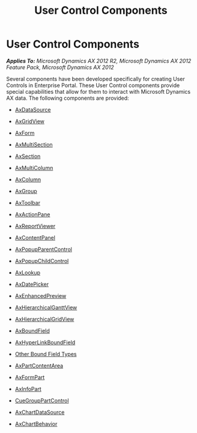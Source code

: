 ﻿---
title: User Control Components
TOCTitle: User Control Components
ms:assetid: b3198d59-1a5c-45d1-8693-e1a58b667c1d
ms:mtpsurl: https://msdn.microsoft.com/en-us/library/Cc617577(v=AX.60)
ms:contentKeyID: 28119474
ms.date: 11/07/2012
mtps_version: v=AX.60
---

# User Control Components 


_**Applies To:** Microsoft Dynamics AX 2012 R2, Microsoft Dynamics AX 2012 Feature Pack, Microsoft Dynamics AX 2012_

Several components have been developed specifically for creating User Controls in Enterprise Portal. These User Control components provide special capabilities that allow for them to interact with Microsoft Dynamics AX data. The following components are provided:

  - [AxDataSource](axdatasource.md)

  - [AxGridView](axgridview.md)

  - [AxForm](axform.md)

  - [AxMultiSection](axmultisection.md)

  - [AxSection](axsection.md)

  - [AxMultiColumn](axmulticolumn.md)

  - [AxColumn](axcolumn.md)

  - [AxGroup](axgroup.md)

  - [AxToolbar](axtoolbar.md)

  - [AxActionPane](axactionpane.md)

  - [AxReportViewer](axreportviewer.md)

  - [AxContentPanel](axcontentpanel.md)

  - [AxPopupParentControl](axpopupparentcontrol.md)

  - [AxPopupChildControl](axpopupchildcontrol.md)

  - [AxLookup](axlookup.md)

  - [AxDatePicker](axdatepicker.md)

  - [AxEnhancedPreview](axenhancedpreview.md)

  - [AxHierarchicalGanttView](axhierarchicalganttview.md)

  - [AxHierarchicalGridView](axhierarchicalgridview.md)

  - [AxBoundField](axboundfield.md)

  - [AxHyperLinkBoundField](axhyperlinkboundfield.md)

  - [Other Bound Field Types](other-bound-field-types.md)

  - [AxPartContentArea](axpartcontentarea.md)

  - [AxFormPart](axformpart.md)

  - [AxInfoPart](axinfopart.md)

  - [CueGroupPartControl](cuegrouppartcontrol.md)

  - [AxChartDataSource](axchartdatasource.md)

  - [AxChartBehavior](axchartbehavior.md)

